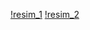 [!resim_1]("airplane_detection/runs/detect/train2/val_batch0_pred.jpg")
[!resim_2]("airplane_detection/runs/detect/train2/results.png")
